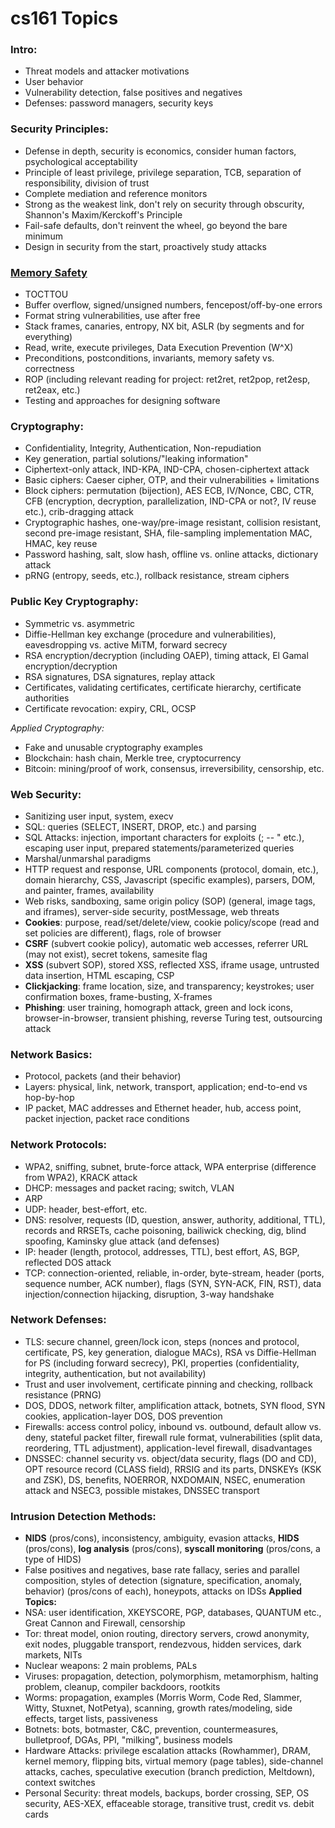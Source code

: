 # cs161 Topics
### Intro:
* Threat models and attacker motivations
* User behavior
* Vulnerability detection, false positives and negatives
* Defenses: password managers, security keys
### Security Principles:
* Defense in depth, security is economics, consider human factors, psychological acceptability
* Principle of least privilege, privilege separation, TCB, separation of responsibility, division of trust
* Complete mediation and reference monitors
* Strong as the weakest link, don't rely on security through obscurity, Shannon's Maxim/Kerckoff's Principle
* Fail-safe defaults, don't reinvent the wheel, go beyond the bare minimum
* Design in security from the start, proactively study attacks
### [Memory Safety](MemorySafety.md)
* TOCTTOU
* Buffer overflow, signed/unsigned numbers, fencepost/off-by-one errors
* Format string vulnerabilities, use after free
* Stack frames, canaries, entropy, NX bit, ASLR (by segments and for everything)
* Read, write, execute privileges, Data Execution Prevention (W^X)
* Preconditions, postconditions, invariants, memory safety vs. correctness
* ROP (including relevant reading for project: ret2ret, ret2pop, ret2esp, ret2eax, etc.)
* Testing and approaches for designing software

### Cryptography:
* Confidentiality, Integrity, Authentication, Non-repudiation
* Key generation, partial solutions/"leaking information"
* Ciphertext-only attack, IND-KPA, IND-CPA, chosen-ciphertext attack
* Basic ciphers: Caeser cipher, OTP, and their vulnerabilities + limitations
* Block ciphers: permutation (bijection), AES ECB, IV/Nonce, CBC, CTR, CFB (encryption, decryption, parallelization, IND-CPA or not?, IV reuse etc.), crib-dragging attack
* Cryptographic hashes, one-way/pre-image resistant, collision resistant, second pre-image resistant, SHA, file-sampling implementation MAC, HMAC, key reuse
* Password hashing, salt, slow hash, offline vs. online attacks, dictionary attack
* pRNG (entropy, seeds, etc.), rollback resistance, stream ciphers
### Public Key Cryptography:
* Symmetric vs. asymmetric
* Diffie-Hellman key exchange (procedure and vulnerabilities), eavesdropping vs. active MiTM, forward secrecy
* RSA encryption/decryption (including OAEP), timing attack, El Gamal encryption/decryption
* RSA signatures, DSA signatures, replay attack
* Certificates, validating certificates, certificate hierarchy, certificate authorities
* Certificate revocation: expiry, CRL, OCSP

*Applied Cryptography:*
* Fake and unusable cryptography examples
* Blockchain: hash chain, Merkle tree, cryptocurrency
* Bitcoin: mining/proof of work, consensus, irreversibility, censorship, etc.
### Web Security:
* Sanitizing user input, system, execv
* SQL: queries (SELECT, INSERT, DROP, etc.) and parsing
* SQL Attacks: injection, important characters for exploits (; -- " etc.), escaping user input, prepared statements/parameterized queries
* Marshal/unmarshal paradigms
* HTTP request and response, URL components (protocol, domain, etc.), domain hierarchy, CSS, Javascript (specific examples), parsers, DOM, and painter, frames, availability
* Web risks, sandboxing, same origin policy (SOP) (general, image tags, and iframes), server-side security, postMessage, web threats
* **Cookies**: purpose, read/set/delete/view, cookie policy/scope (read and set policies are different), flags, role of browser
* **CSRF** (subvert cookie policy), automatic web accesses, referrer URL (may not exist), secret tokens, samesite flag
* **XSS** (subvert SOP), stored XSS, reflected XSS, iframe usage, untrusted data insertion, HTML escaping, CSP
* **Clickjacking**: frame location, size, and transparency; keystrokes; user confirmation boxes, frame-busting, X-frames
* **Phishing**: user training, homograph attack, green and lock icons, browser-in-browser, transient phishing, reverse Turing test, outsourcing attack
### Network Basics:
* Protocol, packets (and their behavior)
* Layers: physical, link, network, transport, application; end-to-end vs hop-by-hop
* IP packet, MAC addresses and Ethernet header, hub, access point, packet injection, packet race conditions
### Network Protocols:
* WPA2, sniffing, subnet, brute-force attack, WPA enterprise (difference from WPA2), KRACK attack
* DHCP: messages and packet racing; switch, VLAN
* ARP
* UDP: header, best-effort, etc.
* DNS: resolver, requests (ID, question, answer, authority, additional, TTL), records and RRSETs, cache poisoning, bailiwick checking, dig, blind spoofing, Kaminsky glue attack (and defenses)
* IP: header (length, protocol, addresses, TTL), best effort, AS, BGP, reflected DOS attack
* TCP: connection-oriented, reliable, in-order, byte-stream, header (ports, sequence number, ACK number), flags (SYN, SYN-ACK, FIN, RST), data injection/connection hijacking, disruption, 3-way handshake
### Network Defenses:
* TLS: secure channel, green/lock icon, steps (nonces and protocol, certificate, PS, key generation, dialogue MACs), RSA vs Diffie-Hellman for PS (including forward secrecy), PKI, properties (confidentiality, integrity, authentication, but not availability)
* Trust and user involvement, certificate pinning and checking, rollback resistance (PRNG)
* DOS, DDOS, network filter, amplification attack, botnets, SYN flood, SYN cookies, application-layer DOS, DOS prevention
* Firewalls: access control policy, inbound vs. outbound, default allow vs. deny, stateful packet filter, firewall rule format, vulnerabilities (split data, reordering, TTL adjustment), application-level firewall, disadvantages
* DNSSEC: channel security vs. object/data security, flags (DO and CD), OPT resource record (CLASS field), RRSIG and its parts, DNSKEYs (KSK and ZSK), DS, benefits, NOERROR, NXDOMAIN, NSEC, enumeration attack and NSEC3, possible mistakes, DNSSEC transport

### Intrusion Detection Methods: 
* **NIDS** (pros/cons), inconsistency, ambiguity, evasion attacks, **HIDS** (pros/cons), **log analysis** (pros/cons), **syscall monitoring** (pros/cons, a type of HIDS)
* False positives and negatives, base rate fallacy, series and parallel composition, styles of detection (signature, specification, anomaly, behavior) (pros/cons of each), honeypots, attacks on IDSs
**Applied Topics:**
* NSA: user identification, XKEYSCORE, PGP, databases, QUANTUM etc., Great Cannon and Firewall, censorship
* Tor: threat model, onion routing, directory servers, crowd anonymity, exit nodes, pluggable transport, rendezvous, hidden services, dark markets, NITs
* Nuclear weapons: 2 main problems, PALs
* Viruses: propagation, detection, polymorphism, metamorphism, halting problem, cleanup, compiler backdoors, rootkits
* Worms: propagation, examples (Morris Worm, Code Red, Slammer, Witty, Stuxnet, NotPetya), scanning, growth rates/modeling, side effects, target lists, passiveness
* Botnets: bots, botmaster, C&C, prevention, countermeasures, bulletproof, DGAs, PPI, "milking", business models
* Hardware Attacks: privilege escalation attacks (Rowhammer), DRAM, kernel memory, flipping bits, virtual memory (page tables), side-channel attacks, caches, speculative execution (branch prediction, Meltdown), context switches
* Personal Security: threat models, backups, border crossing, SEP, OS security, AES-XEX, effaceable storage, transitive trust, credit vs. debit cards 


